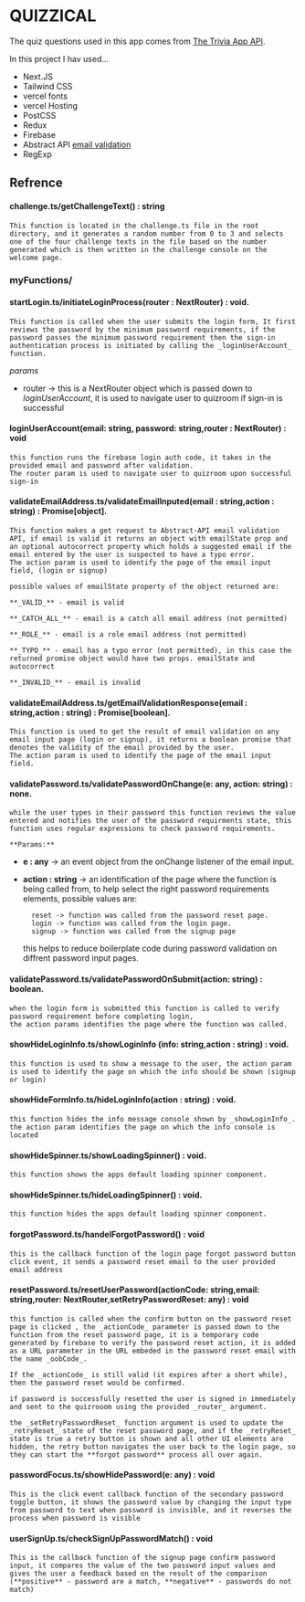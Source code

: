 # QUIZZICAL

The quiz questions used in this app comes from [The Trivia App API](https://www.the-trivia-api.com).

In this project I hav used...

- Next.JS
- Tailwind CSS
- vercel fonts
- vercel Hosting
- PostCSS
- Redux
- Firebase
- Abstract API [email validation](https://app.abstractapi.com/api/)
- RegExp

## Refrence

#### **challenge.ts/getChallengeText()** : string

    This function is located in the challenge.ts file in the root directory, and it generates a random number from 0 to 3 and selects one of the four challenge texts in the file based on the number generated which is then written in the challenge console on the welcome page.

### myFunctions/

#### **startLogin.ts/initiateLoginProcess(router : NextRouter)** : void.

    This function is called when the user submits the login form, It first reviews the password by the minimum password requirements, if the password passes the minimum password requirement then the sign-in authentication process is initiated by calling the _loginUserAccount_ function.

_params_

- router -> this is a NextRouter object which is passed down to _loginUserAccount_, it is used to navigate user to quizroom if sign-in is successful

#### **loginUserAccount(email: string, password: string,router : NextRouter)** : void

    this function runs the firebase login auth code, it takes in the provided email and password after validation.
    The router param is used to navigate user to quizroom upon successful sign-in

#### **validateEmailAddress.ts/validateEmailInputed(email : string,action : string)** : Promise[object].

    This function makes a get request to Abstract-API email validation API, if email is valid it returns an object with emailState prop and an optional autocorrect property which holds a suggested email if the email entered by the user is suspected to have a typo error.
    The action param is used to identify the page of the email input field, (login or signup)

    possible values of emailState property of the object returned are:

    **_VALID_** - email is valid

    **_CATCH_ALL_** - email is a catch all email address (not permitted)

    **_ROLE_** - email is a role email address (not permitted)

    **_TYPO_** - email has a typo error (not permitted), in this case the returned promise object would have two props. emailState and autocorrect

    **_INVALID_** - email is invalid

#### **validateEmailAddress.ts/getEmailValidationResponse(email : string,action : string)** : Promise[boolean].

    This function is used to get the result of email validation on any email input page (login or signup), it returns a boolean promise that denotes the validity of the email provided by the user.
    The action param is used to identify the page of the email input field.

#### **validatePassword.ts/validatePasswordOnChange(e: any, action: string)** : none.

    while the user types in their password this function reviews the value entered and notifies the user of the password requirments state, this function uses regular expressions to check password requirements.

    **Params:**

- **e : any** -> an event object from the onChange listener of the email input.
- **action : string** -> an identification of the page where the function is being called from, to help select the right password requirements elements, possible values are:

        reset -> function was called from the password reset page.
        login -> function was called from the login page.
        signup -> function was called from the signup page

  this helps to reduce boilerplate code during password validation on diffrent password input pages.

#### **validatePassword.ts/validatePasswordOnSubmit(action: string)** : boolean.

    when the login form is submitted this function is called to verify password requirement before completing login,
    the action params identifies the page where the function was called.

#### **showHideLoginInfo.ts/showLoginInfo (info: string,action : string)** : void.

    this function is used to show a message to the user, the action param is used to identify the page on which the info should be shown (signup or login)

#### **showHideFormInfo.ts/hideLoginInfo(action : string)** : void.

    this function hides the info message console shown by _showLoginInfo_. the action param identifies the page on which the info console is located

#### **showHideSpinner.ts/showLoadingSpinner()** : void.

    this function shows the apps default loading spinner component.

#### **showHideSpinner.ts/hideLoadingSpinner()** : void.

    this function hides the apps default loading spinner component.

#### **forgotPassword.ts/handelForgotPassword()** : void

    this is the callback function of the login page forgot password button click event, it sends a password reset email to the user provided email address

#### **resetPassword.ts/resetUserPassword(actionCode: string,email: string,router: NextRouter,setRetryPasswordReset: any)** : void

    this function is called when the confirm button on the password reset page is clicked , the _actionCode_ parameter is passed down to the function from the reset password page, it is a temporary code generated by firebase to verify the password reset action, it is added as a URL parameter in the URL embeded in the password reset email with the name _oobCode_.

    If the _actionCode_ is still valid (it expires after a short while), then the password reset would be confirmed.

    if password is successfully resetted the user is signed in immediately and sent to the quizrooom using the provided _router_ argument.

    the _setRetryPasswordReset_ function argument is used to update the _retryReset_ state of the reset password page, and if the _retryReset_ state is true a retry button is shown and all other UI elements are hidden, the retry button navigates the user back to the login page, so they can start the **forgot password** process all over again.

#### **passwordFocus.ts/showHidePassword(e: any)** : void

    This is the click event callback function of the secondary password toggle button, it shows the password value by changing the input type from password to text when password is invisible, and it reverses the process when password is visible

#### **userSignUp.ts/checkSignUpPasswordMatch()** : void

    This is the callback function of the signup page confirm password input, it compares the value of the two password input values and gives the user a feedback based on the result of the comparison (**positive** - password are a match, **negative** - passwords do not match)
